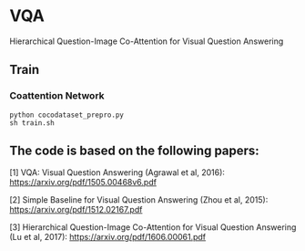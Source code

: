 # VQA
Hierarchical Question-Image Co-Attention for Visual Question Answering

## Train
### Coattention Network
```
python cocodataset_prepro.py
sh train.sh
```

## The code is based on the following papers:
[1] VQA: Visual Question Answering (Agrawal et al, 2016): https://arxiv.org/pdf/1505.00468v6.pdf

[2] Simple Baseline for Visual Question Answering (Zhou et al, 2015): https://arxiv.org/pdf/1512.02167.pdf

[3] Hierarchical Question-Image Co-Attention for Visual Question Answering (Lu et al, 2017):  https://arxiv.org/pdf/1606.00061.pdf
